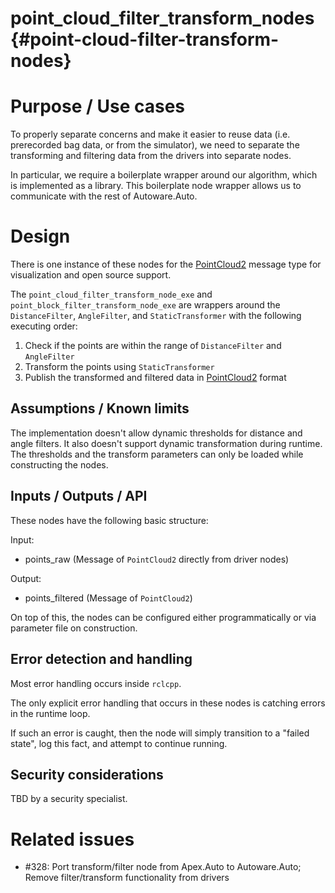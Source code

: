 point_cloud_filter_transform_nodes {#point-cloud-filter-transform-nodes}
==================================

# Purpose / Use cases

To properly separate concerns and make it easier to reuse data (i.e. prerecorded bag data, or from the simulator),
we need to separate the transforming and filtering data from the drivers into separate nodes.

In particular, we require a boilerplate wrapper around our algorithm, which is implemented as a
library.
This boilerplate node wrapper allows us to communicate with the rest of Autoware.Auto.

# Design

There is one instance of these nodes for the
[PointCloud2](https://github.com/ros2/common_interfaces/blob/master/sensor_msgs/msg/PointCloud2.msg) message type for visualization and open source support.

The `point_cloud_filter_transform_node_exe` and `point_block_filter_transform_node_exe` are wrappers
around the `DistanceFilter`, `AngleFilter`, and `StaticTransformer` with the following executing order:

1. Check if the points are within the range of `DistanceFilter` and `AngleFilter`
2. Transform the points using `StaticTransformer`
3. Publish the transformed and filtered data in [PointCloud2](https://github.com/ros2/common_interfaces/blob/master/sensor_msgs/msg/PointCloud2.msg) format

## Assumptions / Known limits

The implementation doesn't allow dynamic thresholds for distance and angle filters.
It also doesn't support dynamic transformation during runtime.
The thresholds and the transform parameters can only be loaded while constructing the nodes.

## Inputs / Outputs / API

These nodes have the following basic structure:

Input:
- points_raw (Message of `PointCloud2` directly from driver nodes)

Output:
- points_filtered (Message of `PointCloud2`)

On top of this, the nodes can be configured either programmatically or via parameter file
on construction.

## Error detection and handling

Most error handling occurs inside `rclcpp`.

The only explicit error handling that occurs in these nodes is catching errors in the runtime loop.

If such an error is caught, then the node will simply transition to a "failed state", log this fact,
and attempt to continue running.

## Security considerations

TBD by a security specialist.

# Related issues

- #328: Port transform/filter node from Apex.Auto to Autoware.Auto; Remove filter/transform functionality from drivers
